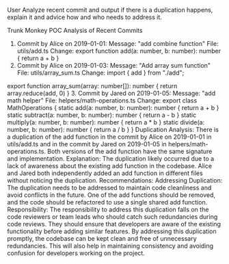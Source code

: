 User
Analyze recent commit and output if there is a duplication happens, explain it and advice how and who needs to address it.

Trunk Monkey POC
Analysis of Recent Commits
1. Commit by Alice on 2019-01-01:
   Message: "add combine function"
   File: utils/add.ts
   Change:
   export function add(a: number, b: number): number {
   return a + b
   }
2. Commit by Alice on 2019-01-03:
   Message: "Add array sum function"
   File: utils/array_sum.ts
   Change:
   import { add } from "./add";

export function array_sum(array: number[]): number {
return array.reduce(add, 0)
}
3. Commit by Jared on 2019-01-05:
   Message: "add math helper"
   File: helpers/math-operations.ts
   Change:
   export class MathOperations {
   static add(a: number, b: number): number {
   return a + b
   }
   static subtract(a: number, b: number): number {
   return a - b
   }
   static multiply(a: number, b: number): number {
   return a * b
   }
   static divide(a: number, b: number): number {
   return a / b
   }
   }
   Duplication Analysis:
   There is a duplication of the add function in the commit by Alice on 2019-01-01 in utils/add.ts and in the commit by Jared on 2019-01-05 in helpers/math-operations.ts.
   Both versions of the add function have the same signature and implementation.
   Explanation:
   The duplication likely occurred due to a lack of awareness about the existing add function in the codebase.
   Alice and Jared both independently added an add function in different files without noticing the duplication.
   Recommendations:
   Addressing Duplication:
   The duplication needs to be addressed to maintain code cleanliness and avoid conflicts in the future.
   One of the add functions should be removed, and the code should be refactored to use a single shared add function.
   Responsibility:
   The responsibility to address this duplication falls on the code reviewers or team leads who should catch such redundancies during code reviews.
   They should ensure that developers are aware of the existing functionality before adding similar features.
   By addressing this duplication promptly, the codebase can be kept clean and free of unnecessary redundancies. This will also help in maintaining consistency and avoiding confusion for developers working on the project.